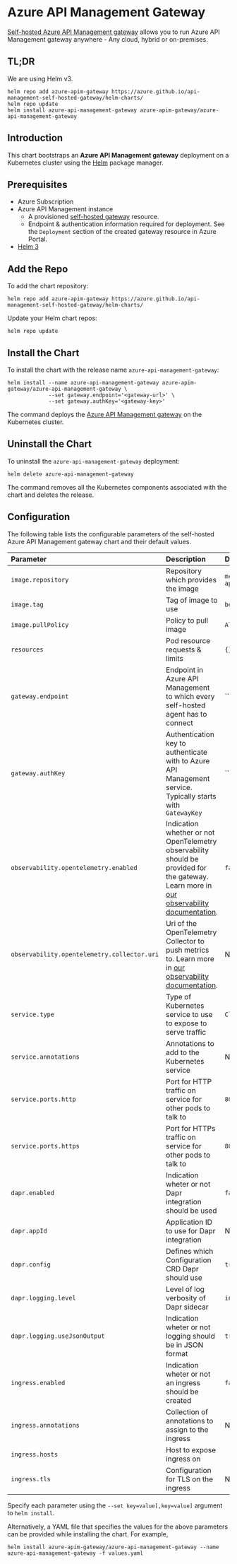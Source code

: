 # Azure API Management Gateway

[Self-hosted Azure API Management gateway](https://docs.microsoft.com/en-us/azure/api-management/self-hosted-gateway-overview) allows you to run Azure API Management gateway anywhere - Any cloud, hybrid or on-premises.

## TL;DR
We are using Helm v3.

```console
helm repo add azure-apim-gateway https://azure.github.io/api-management-self-hosted-gateway/helm-charts/
helm repo update
helm install azure-api-management-gateway azure-apim-gateway/azure-api-management-gateway
```

## Introduction

This chart bootstraps an **Azure API Management gateway** deployment on a Kubernetes cluster using the [Helm](https://helm.sh/) package manager.

## Prerequisites

- Azure Subscription
- Azure API Management instance
    - A provisioned [self-hosted gateway](https://docs.microsoft.com/en-us/azure/api-management/api-management-howto-provision-self-hosted-gateway) resource.
    - Endpoint & authentication information required for deployment. See the `Deployment` section of the created gateway resource in Azure Portal.
- [Helm 3](https://helm.sh/docs/intro/install/)


## Add the Repo
To add the chart repository:

```console
helm repo add azure-apim-gateway https://azure.github.io/api-management-self-hosted-gateway/helm-charts/
```

Update your Helm chart repos:

```console
helm repo update
```

## Install the Chart

To install the chart with the release name `azure-api-management-gateway`:

```console
helm install --name azure-api-management-gateway azure-apim-gateway/azure-api-management-gateway \
             --set gateway.endpoint='<gateway-url>' \
             --set gateway.authKey='<gateway-key>'
```

The command deploys the [Azure API Management gateway](https://docs.microsoft.com/en-us/azure/api-management/self-hosted-gateway-overview) on the Kubernetes cluster.

## Uninstall the Chart

To uninstall the `azure-api-management-gateway` deployment:

```console
helm delete azure-api-management-gateway
```

The command removes all the Kubernetes components associated with the chart and
deletes the release.

## Configuration

The following table lists the configurable parameters of the self-hosted Azure API Management gateway chart and
their default values.

| Parameter                  | Description              | Default              |
|:---------------------------|:-------------------------|:---------------------|
| `image.repository`  | Repository which provides the image | `mcr.microsoft.com/azure-api-management/gateway` |
| `image.tag`  | Tag of image to use | `beta`            |
| `image.pullPolicy`  | Policy to pull image | `Always`            |
| `resources`  | Pod resource requests & limits |    `{}`    |
| `gateway.endpoint`  | Endpoint in Azure API Management to which every self-hosted agent has to connect | ``            |
| `gateway.authKey`  | Authentication key to authenticate with to Azure API Management service. Typically starts with `GatewayKey ` | ``            |
| `observability.opentelemetry.enabled`  | Indication whether or not OpenTelemetry observability should be provided for the gateway. Learn more in [our observability documentation](https://docs.microsoft.com/azure/api-management/self-hosted-gateway-observability#opentelemetry).| `false`            |
| `observability.opentelemetry.collector.uri`  | Uri of the OpenTelemetry Collector to push metrics to. Learn more in [our observability documentation](https://docs.microsoft.com/azure/api-management/self-hosted-gateway-observability#opentelemetry). | N/A |
| `service.type`  | Type of Kubernetes service to use to expose to serve traffic | `ClusterIP`            |
| `service.annotations`  | Annotations to add to the Kubernetes service | None            |
| `service.ports.http`  | Port for HTTP traffic on service for other pods to talk to | `8080`            |
| `service.ports.https`  | Port for HTTPs traffic on service for other pods to talk to | `8081`            |
| `dapr.enabled`  | Indication wheter or not Dapr integration should be used | `false`            |
| `dapr.appId`  | Application ID to use for Dapr integration | None            |
| `dapr.config`  | Defines which Configuration CRD Dapr should use | `tracing`            |
| `dapr.logging.level`  | Level of log verbosity of Dapr sidecar | `info`            |
| `dapr.logging.useJsonOutput`  | Indication wheter or not logging should be in JSON format | `true`            |
| `ingress.enabled`  | Indication wheter or not an ingress should be created | `false`            |
| `ingress.annotations`  | Collection of annotations to assign to the ingress | None            |
| `ingress.hosts`  | Host to expose ingress on |             |
| `ingress.tls`  | Configuration for TLS on the ingress | None            |

Specify each parameter using the `--set key=value[,key=value]` argument to
`helm install`.

Alternatively, a YAML file that specifies the values for the above parameters can
be provided while installing the chart. For example,

```console
helm install azure-apim-gateway/azure-api-management-gateway --name azure-api-management-gateway -f values.yaml
```
